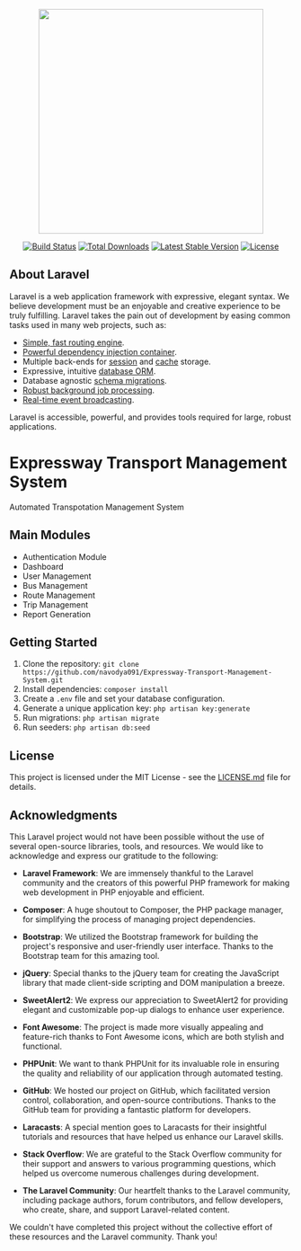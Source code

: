 <p align="center"><a href="https://laravel.com" target="_blank"><img src="https://raw.githubusercontent.com/laravel/art/master/logo-lockup/5%20SVG/2%20CMYK/1%20Full%20Color/laravel-logolockup-cmyk-red.svg" width="400"></a></p>

<p align="center">
<a href="https://travis-ci.org/laravel/framework"><img src="https://travis-ci.org/laravel/framework.svg" alt="Build Status"></a>
<a href="https://packagist.org/packages/laravel/framework"><img src="https://img.shields.io/packagist/dt/laravel/framework" alt="Total Downloads"></a>
<a href="https://packagist.org/packages/laravel/framework"><img src="https://img.shields.io/packagist/v/laravel/framework" alt="Latest Stable Version"></a>
<a href="https://packagist.org/packages/laravel/framework"><img src="https://img.shields.io/packagist/l/laravel/framework" alt="License"></a>
</p>

## About Laravel

Laravel is a web application framework with expressive, elegant syntax. We believe development must be an enjoyable and creative experience to be truly fulfilling. Laravel takes the pain out of development by easing common tasks used in many web projects, such as:

- [Simple, fast routing engine](https://laravel.com/docs/routing).
- [Powerful dependency injection container](https://laravel.com/docs/container).
- Multiple back-ends for [session](https://laravel.com/docs/session) and [cache](https://laravel.com/docs/cache) storage.
- Expressive, intuitive [database ORM](https://laravel.com/docs/eloquent).
- Database agnostic [schema migrations](https://laravel.com/docs/migrations).
- [Robust background job processing](https://laravel.com/docs/queues).
- [Real-time event broadcasting](https://laravel.com/docs/broadcasting).

Laravel is accessible, powerful, and provides tools required for large, robust applications.

# Expressway Transport Management System

Automated Transpotation Management System

## Main Modules

- Authentication Module
- Dashboard
- User Management
- Bus Management
- Route Management
- Trip Management
- Report Generation


## Getting Started

1. Clone the repository: `git clone https://github.com/navodya091/Expressway-Transport-Management-System.git`
2. Install dependencies: `composer install`
3. Create a `.env` file and set your database configuration.
5. Generate a unique application key: `php artisan key:generate`
6. Run migrations: `php artisan migrate`
7. Run seeders: `php artisan db:seed`


## License

This project is licensed under the MIT License - see the [LICENSE.md](LICENSE.md) file for details.


## Acknowledgments

This Laravel project would not have been possible without the use of several open-source libraries, tools, and resources. We would like to acknowledge and express our gratitude to the following:

- **Laravel Framework**: We are immensely thankful to the Laravel community and the creators of this powerful PHP framework for making web development in PHP enjoyable and efficient.

- **Composer**: A huge shoutout to Composer, the PHP package manager, for simplifying the process of managing project dependencies.

- **Bootstrap**: We utilized the Bootstrap framework for building the project's responsive and user-friendly user interface. Thanks to the Bootstrap team for this amazing tool.

- **jQuery**: Special thanks to the jQuery team for creating the JavaScript library that made client-side scripting and DOM manipulation a breeze.

- **SweetAlert2**: We express our appreciation to SweetAlert2 for providing elegant and customizable pop-up dialogs to enhance user experience.

- **Font Awesome**: The project is made more visually appealing and feature-rich thanks to Font Awesome icons, which are both stylish and functional.

- **PHPUnit**: We want to thank PHPUnit for its invaluable role in ensuring the quality and reliability of our application through automated testing.

- **GitHub**: We hosted our project on GitHub, which facilitated version control, collaboration, and open-source contributions. Thanks to the GitHub team for providing a fantastic platform for developers.

- **Laracasts**: A special mention goes to Laracasts for their insightful tutorials and resources that have helped us enhance our Laravel skills.

- **Stack Overflow**: We are grateful to the Stack Overflow community for their support and answers to various programming questions, which helped us overcome numerous challenges during development.

- **The Laravel Community**: Our heartfelt thanks to the Laravel community, including package authors, forum contributors, and fellow developers, who create, share, and support Laravel-related content.

We couldn't have completed this project without the collective effort of these resources and the Laravel community. Thank you!

